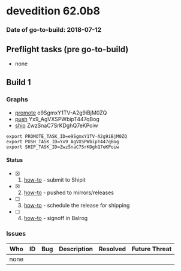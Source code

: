 # devedition 62.0b8

### Date of go-to-build: 2018-07-12

## Preflight tasks (pre go-to-build)
- none

## Build 1  

### Graphs
* [promote](https://tools.taskcluster.net/push-inspector/#/e9SgmxY1TV-A2g9iBjM0ZQ) e9SgmxY1TV-A2g9iBjM0ZQ
* [push](https://tools.taskcluster.net/push-inspector/#/Yx9_AgVXSPWbipT447qBog) Yx9_AgVXSPWbipT447qBog
* [ship](https://tools.taskcluster.net/push-inspector/#/ZwzSnaC7SrKDghQ7eKPoiw) ZwzSnaC7SrKDghQ7eKPoiw
```
export PROMOTE_TASK_ID=e9SgmxY1TV-A2g9iBjM0ZQ
export PUSH_TASK_ID=Yx9_AgVXSPWbipT447qBog
export SHIP_TASK_ID=ZwzSnaC7SrKDghQ7eKPoiw
```


#### Status
- [x] 1.  [how-to](https://wiki.mozilla.org/Release:Release_Automation_on_Mercurial:Starting_a_Release#Submit_to_Ship_It)  - submit to Shipit
- [x] 2.  [how-to](https://github.com/mozilla-releng/releasewarrior-2.0/blob/master/docs/release-promotion/desktop/howto.md#push-artifacts-to-releases-directory)  - pushed to mirrors/releases
- [ ] 3.  [how-to](https://github.com/mozilla-releng/releasewarrior-2.0/blob/master/docs/release-promotion/desktop/howto.md#ship-the-release)  - schedule the release for shipping
- [ ] 4.  [how-to](https://github.com/mozilla-releng/releasewarrior-2.0/blob/master/docs/release-promotion/desktop/howto.md#obtain-sign-offs-for-changes)  - signoff in Balrog

### Issues
| Who                 | ID               | Bug                                                                 | Description                | Resolved                | Future Threat                |
| ------------------- | ---------------- | ------------------------------------------------------------------- | -------------------------- | ----------------------- | ---------------------------- |
| none | | | | | |

